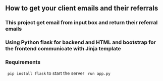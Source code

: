 ## How to get your client emails and their referrals

### This project get email from input box and return their referral emails

### Using Python flask for backend and HTML and bootstrap for the frontend communicate with Jinja template

### Requirements

` pip install flask` to start the server
` run app.py`
